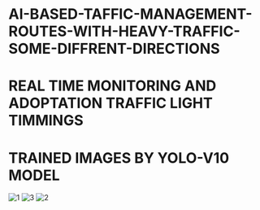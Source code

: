 # AI-BASED-TAFFIC-MANAGEMENT-ROUTES-WITH-HEAVY-TRAFFIC-SOME-DIFFRENT-DIRECTIONS
# REAL TIME MONITORING AND ADOPTATION TRAFFIC LIGHT TIMMINGS 

# TRAINED IMAGES BY YOLO-V10 MODEL
![1](https://github.com/user-attachments/assets/12bbeade-95d6-416d-ba03-a88c68ad8c6d)
![3](https://github.com/user-attachments/assets/5f4913b2-7f82-440f-9886-6d8095903a57)
![2](https://github.com/user-attachments/assets/5be1e3ed-902b-4a85-a883-e85041693730)
